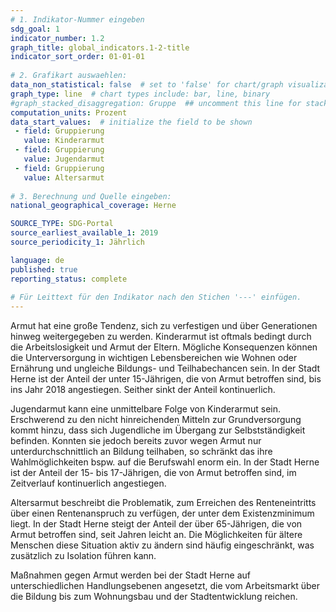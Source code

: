 ```yaml
---
# 1. Indikator-Nummer eingeben 
sdg_goal: 1 
indicator_number: 1.2
graph_title: global_indicators.1-2-title
indicator_sort_order: 01-01-01
 
# 2. Grafikart auswaehlen: 
data_non_statistical: false  # set to 'false' for chart/graph visualization 
graph_type: line  # chart types include: bar, line, binary 
#graph_stacked_disaggregation: Gruppe  ## uncomment this line for stacked bars. eplace 'Geschlecht' with the field of aggregation. 
computation_units: Prozent   
data_start_values:  # initialize the field to be shown  
 - field: Gruppierung
   value: Kinderarmut
 - field: Gruppierung
   value: Jugendarmut
 - field: Gruppierung
   value: Altersarmut
 
# 3. Berechnung und Quelle eingeben: 
national_geographical_coverage: Herne

SOURCE_TYPE: SDG-Portal
source_earliest_available_1: 2019
source_periodicity_1: Jährlich

language: de   
published: true 
reporting_status: complete
 
# Für Leittext für den Indikator nach den Stichen '---' einfügen. 
---
```

Armut hat eine große Tendenz, sich zu verfestigen und über Generationen hinweg weitergegeben zu werden. Kinderarmut ist oftmals bedingt durch die Arbeitslosigkeit und Armut der Eltern. Mögliche Konsequenzen 
können die Unterversorgung in wichtigen Lebensbereichen wie Wohnen oder Ernährung und ungleiche Bildungs- und Teilhabechancen sein. In der Stadt Herne ist der Anteil der unter 15-Jährigen, die von Armut 
betroffen sind, bis ins Jahr 2018 angestiegen. Seither sinkt der Anteil kontinuerlich. 

Jugendarmut kann eine unmittelbare Folge von Kinderarmut sein. Erschwerend zu den nicht hinreichenden Mitteln zur Grundversorgung kommt hinzu, dass sich Jugendliche im Übergang zur Selbstständigkeit befinden. 
Konnten sie jedoch bereits zuvor wegen Armut nur unterdurchschnittlich an Bildung teilhaben, so schränkt das ihre Wahlmöglichkeiten bspw. auf die Berufswahl enorm ein. In der Stadt Herne ist der Anteil 
der 15- bis 17-Jährigen, die von Armut betroffen sind, im Zeitverlauf kontinuerlich angestiegen.

Altersarmut beschreibt die Problematik, zum Erreichen des Renteneintritts über einen Rentenanspruch zu verfügen, der unter dem Existenzminimum liegt. In der Stadt Herne steigt der Anteil der über 65-Jährigen, die von Armut betroffen sind, seit Jahren leicht an. Die Möglichkeiten für ältere Menschen diese Situation aktiv zu ändern sind häufig eingeschränkt, was zusätzlich zu Isolation führen kann.

Maßnahmen gegen Armut werden bei der Stadt Herne auf unterschiedlichen Handlungsebenen angesetzt, die vom Arbeitsmarkt über die Bildung bis zum Wohnungsbau und der Stadtentwicklung reichen. <br>
